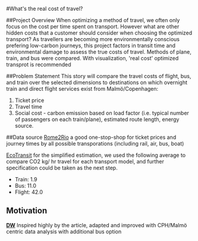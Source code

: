 #What's the real cost of travel?

##Project Overview
When optimizing a method of travel, we often only focus on the cost per time spent on transport. However what are other hidden costs that a customer should consider when choosing the optimized transport? As travellers are becoming more environmentally conscious prefering low-carbon journeys, this project factors in transit time and environmental damage to assess the true costs of travel. Methods of plane, train, and bus were compared. With visualization, 'real cost' optimized transprot is recommended 

##Problem Statement
This story will compare the travel costs of flight, bus, and train over the selected dimensions to destinations on which overnight train and direct flight services exist from Malmö/Copenhagen:

1. Ticket price
2. Travel time
3. Social cost - carbon emission based on load factor (i.e. typical number of passengers on each train/plane), estimated route length, energy source.

##Data source
[Rome2Rio](https://www.rome2rio.com/) a good one-stop-shop for ticket prices and journey times by all possible transporations (including rail, air, bus, boat)

[EcoTransit](https://www.ecotransit.org/) for the simplified estimation, we used the following average to compare CO2 kg/ hr travel for each transport model, and further specification could be taken as the next step.
* Train: 1.9
* Bus: 11.0
* Flight: 42.0

## Motivation
**[DW](https://www.dw.com/en/trains-vs-planes-whats-the-real-cost-of-travel/a-45209552)** Inspired highly by the article, adapted and improved with CPH/Malmö centric data analysis with additional bus option
